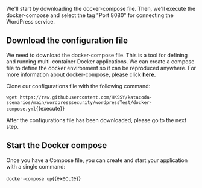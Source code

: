 We'll start by downloading the docker-compose file. Then, we'll execute the docker-compose and select the tag "Port 8080" for connecting the WordPress service.

## Download the configuration file

We need to download the docker-compose file. This is a tool for defining and running multi-container Docker applications. We can create a compose file to define the docker environment so it can be reproduced anywhere. For more information about docker-compose, please click [**here.**](https://docs.docker.com/compose/)

Clone our configurations file with the following command:

`wget https://raw.githubusercontent.com/HKSSY/katacoda-scenarios/main/wordpresssecurity/wordpressTest/docker-compose.yml`{{execute}}

After the configurations file has been downloaded, please go to the next step.

## Start the Docker compose

Once you have a Compose file, you can create and start your application with a single command:

`docker-compose up`{{execute}}

